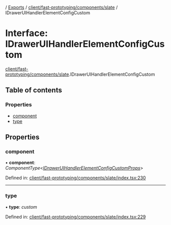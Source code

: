 [](../README.md) / [Exports](../modules.md) / [client/fast-prototyping/components/slate](../modules/client_fast_prototyping_components_slate.md) / IDrawerUIHandlerElementConfigCustom

# Interface: IDrawerUIHandlerElementConfigCustom

[client/fast-prototyping/components/slate](../modules/client_fast_prototyping_components_slate.md).IDrawerUIHandlerElementConfigCustom

## Table of contents

### Properties

- [component](client_fast_prototyping_components_slate.idraweruihandlerelementconfigcustom.md#component)
- [type](client_fast_prototyping_components_slate.idraweruihandlerelementconfigcustom.md#type)

## Properties

### component

• **component**: *ComponentType*<[*IDrawerUIHandlerElementConfigCustomProps*](client_fast_prototyping_components_slate.idraweruihandlerelementconfigcustomprops.md)\>

Defined in: [client/fast-prototyping/components/slate/index.tsx:230](https://github.com/onzag/itemize/blob/3efa2a4a/client/fast-prototyping/components/slate/index.tsx#L230)

___

### type

• **type**: *custom*

Defined in: [client/fast-prototyping/components/slate/index.tsx:229](https://github.com/onzag/itemize/blob/3efa2a4a/client/fast-prototyping/components/slate/index.tsx#L229)
